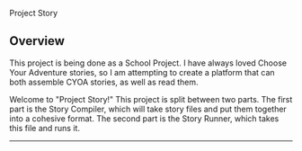 Project Story

## Overview

This project is being done as a School Project. I have always loved Choose Your Adventure stories, so I am attempting to create a platform that can both assemble CYOA stories, as well as read them.

Welcome to "Project Story!" This project is split between two parts. The first part is the Story Compiler, which will take story files and put them together into a cohesive format. The second part is the Story Runner, which takes this file and runs it.

-------------------------------------------------------------------------------------------------------------------------------
